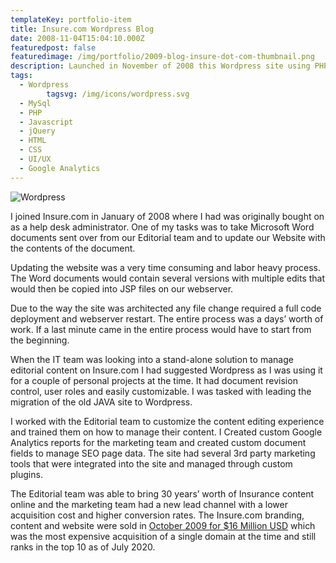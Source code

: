 ```yaml
---
templateKey: portfolio-item
title: Insure.com Wordpress Blog
date: 2008-11-04T15:04:10.000Z
featuredpost: false
featuredimage: /img/portfolio/2009-blog-insure-dot-com-thumbnail.png
description: Launched in November of 2008 this Wordpress site using PHP, MySQL, JavaScript, jQuery, HTML and CSS. I Lead all development and worked with our Editorial, Marketing, IT and Business teams to scope project requirements to create a project roadmap.
tags:
  - Wordpress
		tagsvg: /img/icons/wordpress.svg
  - MySql
  - PHP
  - Javascript
  - jQuery
  - HTML
  - CSS
  - UI/UX
  - Google Analytics
---
```

![Wordpress](/images/portfolio/2009-blog-insure-dot-com-thumbnail.jpg)

I joined Insure.com in January of 2008 where I had was originally bought on as a help desk administrator. One of my tasks was to take Microsoft Word documents sent over from our Editorial team and to update our Website with the contents of the document.

Updating the website was a very time consuming and labor heavy process. The Word documents would contain several versions with multiple edits that would then be copied into JSP files on our webserver. 

Due to the way the site was architected any file change required a full code deployment and webserver restart. The entire process was a days’ worth of work. If a last minute came in the entire process would have to start from the beginning.

When the IT team was looking into a stand-alone solution to manage editorial content on Insure.com I had suggested Wordpress as I was using it for a couple of personal projects at the time. It had document revision control, user roles and easily customizable. I was tasked with leading the migration of the old JAVA site to Wordpress.

I worked with the Editorial team to customize the content editing experience and trained them on how to manage their content. I Created custom Google Analytics reports for the marketing team and created custom document fields to manage SEO page data. The site had several 3rd party marketing tools that were integrated into the site and managed through custom plugins.

The Editorial team was able to bring 30 years’ worth of Insurance content online and the marketing team had a new lead channel with a lower acquisition cost and higher conversion rates. The Insure.com branding, content and website were sold in [October 2009 for $16 Million USD](https://techcrunch.com/2009/10/09/insure-com-sells-for-16-million/) which was the most expensive acquisition of a single domain at the time and still ranks in the top 10 as of July 2020.
